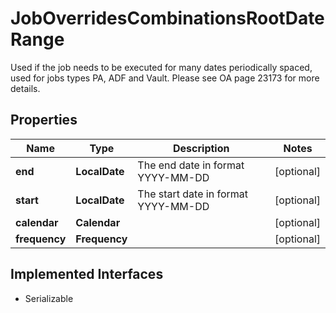 

# JobOverridesCombinationsRootDateRange

Used if the job needs to be executed for many dates periodically spaced, used for jobs types PA, ADF and Vault. Please see OA page 23173 for more details.

## Properties

Name | Type | Description | Notes
------------ | ------------- | ------------- | -------------
**end** | **LocalDate** | The end date in format YYYY-MM-DD |  [optional]
**start** | **LocalDate** | The start date in format YYYY-MM-DD |  [optional]
**calendar** | **Calendar** |  |  [optional]
**frequency** | **Frequency** |  |  [optional]


## Implemented Interfaces

* Serializable


